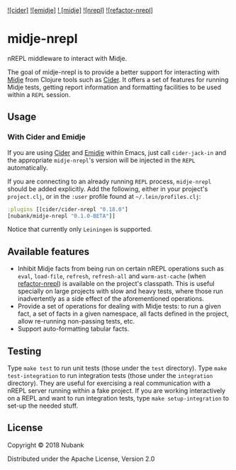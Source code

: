 [![cider]](https://github.com/clojure-emacs/cider)
[![emidje]](https://github.com/nubank/emidje)
[! [midje]](https://github.com/marick/Midje)
[![nrepl]](https://github.com/nrepl/nrepl)
[![refactor-nrepl]](https://github.com/clojure-emacs/refactor-nrepl)

# midje-nrepl

nREPL middleware to interact with Midje.

The goal of midje-nrepl is to provide a better support for interacting with
[Midje](midje) from Clojure tools such as [Cider](cider). It offers a set of
features for running Midje tests, getting report information and formatting
facilities to be used within a `REPL` session.

## Usage

### With Cider and Emidje

If you are using [Cider](cider) and [Emidje](emidje) within Emacs, just call
`cider-jack-in` and the appropriate `midje-nrepl`'s version will be injected in
the `REPL` automatically.

If you are connecting to an already running `REPL` process, `midje-nrepl` should
be added explicitly. Add the following, either in your project's `project.clj`,
or in the `:user` profile found at `~/.lein/profiles.clj`:

```clojure
:plugins [[cider/cider-nrepl "0.18.0"]
[nubank/midje-nrepl "0.1.0-BETA"]]
```

Notice that currently only `Leiningen` is supported.

## Available features

* Inhibit Midje facts from being run on certain nREPL operations such as `eval`,
  `load-file`, `refresh`, `refresh-all` and `warm-ast-cache` (when
  [refactor-nrepl](refactor-nrepl)) is available on the project's
  classpath. This is useful specially on large projects with slow and heavy
  tests, where those run inadvertently as a side effect of the aforementioned
  operations.
* Provide a set of operations for dealing with Midje tests: to run a given fact,
  a set of facts in a given namespace, all facts defined in the project, allow
  re-running non-passing tests, etc.
* Support auto-formatting tabular facts.

## Testing

Type `make test` to run unit tests (those under the `test` directory). Type
`make test-integration` to run integration tests (those under the `integration`
directory). They are useful for exercising a real communication with a nREPL
server running within a fake project. If you are working interactively on a REPL
and want to run integration tests, type `make setup-integration` to set-up the
needed stuff.

## License
Copyright © 2018 Nubank

Distributed under the Apache License, Version 2.0
